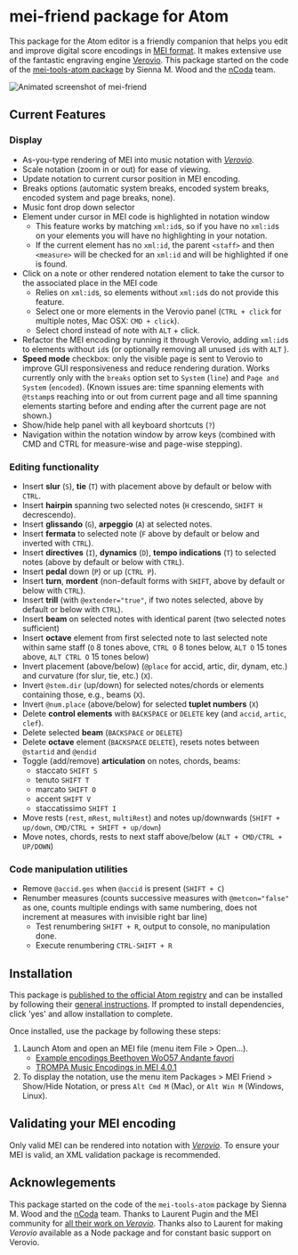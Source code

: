 # mei-friend package for Atom

This package for the Atom editor is a friendly companion that helps you
edit and improve digital score encodings in [MEI format](https://music-encoding.org/).
It makes extensive use of the fantastic engraving engine
[Verovio](https://www.verovio.org/).
This package started on the code of the [mei-tools-atom package](https://atom.io/packages/mei-tools-atom)
by Sienna M. Wood and the [nCoda](https://ncodamusic.org/) team.

![Animated screenshot of mei-friend](./screenshots/mei-friend-50%.gif)

## Current Features
### Display
- As-you-type rendering of MEI into music notation with _[Verovio](http://www.verovio.org/)_.
- Scale notation (zoom in or out) for ease of viewing.
- Update notation to current cursor position in MEI encoding.
- Breaks options (automatic system breaks, encoded system breaks, encoded system and page breaks, none).
- Music font drop down selector
- Element under cursor in MEI code is highlighted in notation window
    - This feature works by matching `xml:id`s, so if you have no `xml:id`s on your elements you will have no highlighting in your notation.
    - If the current element has no `xml:id`, the parent `<staff>` and then `<measure>` will be checked for an `xml:id` and will be highlighted if one is found.
- Click on a note or other rendered notation element to take the cursor to the associated place in the MEI code
    - Relies on `xml:id`s, so elements without `xml:id`s do not provide this feature.
    - Select one or more elements in the Verovio panel (`CTRL + click` for multiple notes, Mac OSX: `CMD + click`).
    - Select chord instead of note with `ALT` + click.
- Refactor the MEI encoding by running it through Verovio, adding `xml:id`s to elements without `id`s (or optionally removing all unused `id`s with `ALT` ).
- **Speed mode** checkbox: only the visible page is sent to Verovio to improve GUI responsiveness and reduce rendering duration. Works currently only with the `breaks` option set to `System` (`line`) and `Page and System` (`encoded`). (Known issues are: time spanning elements with `@tstamp`s reaching into or out from current page and all time spanning elements starting before and ending after the current page are not shown.)
- Show/hide help panel with all keyboard shortcuts (`?`)
- Navigation within the notation window by arrow keys (combined with CMD and CTRL for measure-wise and page-wise stepping).

### Editing functionality
- Insert **slur** (`S`), **tie** (`T`) with placement above by default or below with `CTRL`.
- Insert **hairpin** spanning two selected notes (`H` crescendo, `SHIFT H` decrescendo).
- Insert **glissando** (`G`), **arpeggio** (`A`) at selected notes.
- Insert **fermata** to selected note (`F` above by default or below and inverted with `CTRL`).
- Insert **directives** (`I`), **dynamics** (`D`), **tempo indications** (`T`) to selected notes (above by default or below with `CTRL`).
- Insert **pedal** down (`P`) or up (`CTRL P`).
- Insert **turn**, **mordent** (non-default forms with `SHIFT`, above by default or below with `CTRL`).
- Insert **trill** (with `@extender="true"`, if two notes selected, above by default or below with `CTRL`).
- Insert **beam** on selected notes with identical parent (two selected notes sufficient)
- Insert **octave** element from first selected note to last selected note within same staff (`O` 8 tones above, `CTRL O` 8 tones below, `ALT O` 15 tones above, `ALT CTRL O` 15 tones below)
- Invert placement (above/below) (`@place` for accid, artic, dir, dynam, etc.) and curvature (for slur, tie, etc.) (`X`).
- Invert `@stem.dir` (up/down) for selected notes/chords or elements containing those, e.g., beams (`X`).
- Invert `@num.place` (above/below) for selected **tuplet numbers** (`X`)
- Delete **control elements** with `BACKSPACE` or `DELETE` key (and `accid`, `artic`, `clef`).
- Delete selected **beam** (`BACKSPACE` or `DELETE`)
- Delete **octave** element (`BACKSPACE` `DELETE`), resets notes between `@startid` and `@endid`
- Toggle (add/remove) **articulation** on notes, chords, beams:
    - staccato `SHIFT S`
    - tenuto `SHIFT T`
    - marcato `SHIFT O`
    - accent `SHIFT V`
    - staccatissimo `SHIFT I`
- Move rests (`rest`, `mRest`, `multiRest`) and notes up/downwards (`SHIFT + up/down`, `CMD/CTRL + SHIFT + up/down`)
- Move notes, chords, rests to next staff above/below (`ALT + CMD/CTRL + UP/DOWN`)

### Code manipulation utilities
- Remove `@accid.ges` when `@accid` is present (`SHIFT + C`)
- Renumber measures (counts successive measures with `@metcon="false"` as one, counts multiple endings with same numbering, does not increment at measures with invisible right bar line)
  * Test renumbering `SHIFT + R`, output to console, no manipulation done.
  * Execute renumbering `CTRL-SHIFT + R`


## Installation
This package is [published to the official Atom registry](https://atom.io/packages/mei-friend)
and can be installed by following their [general instructions](https://flight-manual.atom.io/using-atom/sections/atom-packages/).
If prompted to install dependencies, click 'yes' and allow installation to complete.

Once installed, use the package by following these steps:
1. Launch Atom and open an MEI file (menu item File > Open...).
    - [Example encodings Beethoven WoO57 Andante favori](https://github.com/trompamusic-encodings/Beethoven_WoO57_BreitkopfHaertel/raw/master/Beethoven_WoO57-Breitkopf.mei)
    - [TROMPA Music Encodings in MEI 4.0.1](https://github.com/trompamusic-encodings)
1. To display the notation, use the menu item Packages > MEI Friend > Show/Hide Notation, or  press `Alt Cmd M` (Mac), or `Alt Win M` (Windows, Linux).

## Validating your MEI encoding
Only valid MEI can be rendered into notation with _[Verovio](http://www.verovio.org/)_.
To ensure your MEI is valid, an XML validation package is recommended.  

## Acknowlegements
This package started on the code of the `mei-tools-atom` package by Sienna M. Wood and the [nCoda](https://ncodamusic.org/) team. Thanks to Laurent Pugin and the MEI community for [all their work on _Verovio_](https://github.com/rism-ch/verovio). Thanks also to Laurent for making _Verovio_ available as a Node package and for constant basic support on Verovio.
